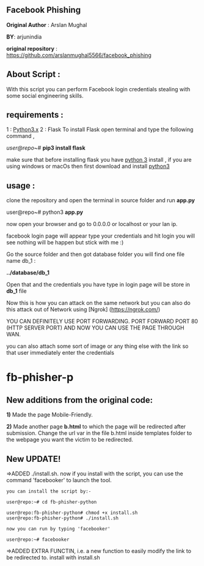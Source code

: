 ﻿## Facebook Phishing
**Original Author** : Arslan Mughal

**BY**: arjunindia

**original repository** : https://github.com/arslanmughal5566/facebook_phishing

## About Script :

With this script you can perform Facebook login credentials stealing with some social engineering skills.  

## requirements :

1 : [Python3.x](https://www.python.org/downloads/)
2 : Flask
To install Flask open terminal and type the following command ,

*user@repo~#*  **pip3 install flask**



make sure that before installing flask you have [python 3](https://www.python.org/downloads/) install , if you are using windows or macOs then first download and install [python3](https://www.python.org/downloads/) 

## usage :
clone the repository and open the terminal in source folder and run **app.py** 

user@repo~# python3 **app.py**

now open your browser and go to 0.0.0.0 or localhost or your lan ip.

facebook login page will appear type your credentials and hit login you will see nothing will be happen but stick with me :)


Go the source folder and then got database folder you will find one file name db_1 : 

**../database/db_1**

Open that and the credentials you have type in login page will be store in **db_1**  file 

 Now this is how you can attack on the same network but you can also do this attack out of Network using [Ngrok]
 (https://ngrok.com/) 
 
 YOU CAN DEFINITELY USE PORT FORWARDING. PORT FORWARD PORT 80 (HTTP SERVER PORT) AND NOW YOU CAN USE THE PAGE THROUGH WAN.


you can also attach some sort of image or any thing else with the link so that user immediately enter the credentials 

# fb-phisher-p


## New additions from the original code:
**1)** Made the page Mobile-Friendly.

**2)** Made another page **b.html** to which the page will be redirected after submission. Change the url var in the file b.html inside templates folder to the webpage you want the victim to be redirected.

## New UPDATE!

=>ADDED ./install.sh. now if you install with the script, you can use the command 'facebooker' to launch the tool.
    
    you can install the script by:-
    
    user@repo:~# cd fb-phisher-python
    
    user@repo:fb-phisher-python# chmod +x install.sh
    user@repo:fb-phisher-python# ./install.sh
    
    now you can run by typing 'facebooker'
    
    user@repo:~# facebooker
    
=>ADDED EXTRA FUNCTIN, i.e. a new function to easily modify the link to be redirected to. install with install.sh
